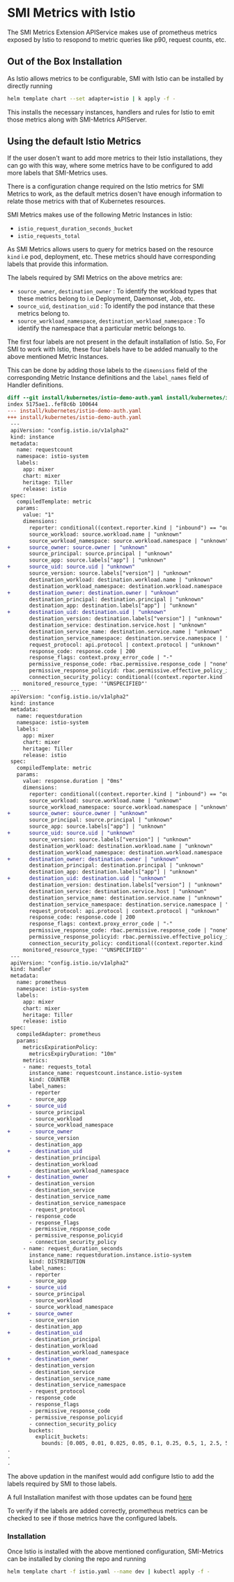 # SMI Metrics with Istio

The SMI Metrics Extension APIService makes use of prometheus metrics exposed by Istio to resopond to metric queries like p90, request counts, etc.

## Out of the Box Installation

As Istio allows metrics to be configurable, SMI with Istio can be installed by directly running

```bash
helm template chart --set adapter=istio | k apply -f -
```
This installs the necessary instances, handlers and rules for Istio to emit those metrics along with SMI-Metrics APIServer.

## Using the default Istio Metrics

If the user dosen't want to add more metrics to their Istio installations, they can go with this way, where some metrics have to be configured to add more labels that SMI-Metrics uses.

There is a configuration change required on the Istio metrics for SMI Metrics to work, as the default metrics dosen't have enough information to relate those metrics with that of Kubernetes resources.

SMI Metrics makes use of the following Metric Instances in Istio:

- `istio_request_duration_seconds_bucket`
- `istio_requests_total`

As SMI Metrics allows users to query for metrics based on the resource `kind` i.e pod, deployment, etc. These metrics should have corresponding labels that provide this information.

The labels required by SMI Metrics on the above metrics are:

- `source_owner`, `destination_owner` : To identify the workload types that these metrics belong to i.e Deployment, Daemonset, Job, etc.
- `source_uid`, `destination_uid` : To identify the pod instance that these metrics belong to.
- `source_workload_namespace`,  `destination_workload_namespace` : To identify the namespace that a particular metric belongs to.

The first four labels are not present in the default installation of Istio. So, For SMI to work with Istio, these four labels have to be added manually to the above mentioned Metric Instances.

This can be done by adding those labels to the `dimensions` field of the corresponding Metric Instance definitions and the `label_names` field of Handler definitions.

```diff
diff --git install/kubernetes/istio-demo-auth.yaml install/kubernetes/istio-demo-auth.yaml
index 5175ae1..fef8c6b 100644
--- install/kubernetes/istio-demo-auth.yaml
+++ install/kubernetes/istio-demo-auth.yaml
 ---
 apiVersion: "config.istio.io/v1alpha2"
 kind: instance
 metadata:
   name: requestcount
   namespace: istio-system
   labels:
     app: mixer
     chart: mixer
     heritage: Tiller
     release: istio
 spec:
   compiledTemplate: metric
   params:
     value: "1"
     dimensions:
       reporter: conditional((context.reporter.kind | "inbound") == "outbound", "source", "destination")
       source_workload: source.workload.name | "unknown"
       source_workload_namespace: source.workload.namespace | "unknown"
+      source_owner: source.owner | "unknown"
       source_principal: source.principal | "unknown"
       source_app: source.labels["app"] | "unknown"
+      source_uid: source.uid | "unknown"
       source_version: source.labels["version"] | "unknown"
       destination_workload: destination.workload.name | "unknown"
       destination_workload_namespace: destination.workload.namespace | "unknown"
+      destination_owner: destination.owner | "unknown"
       destination_principal: destination.principal | "unknown"
       destination_app: destination.labels["app"] | "unknown"
+      destination_uid: destination.uid | "unknown"
       destination_version: destination.labels["version"] | "unknown"
       destination_service: destination.service.host | "unknown"
       destination_service_name: destination.service.name | "unknown"
       destination_service_namespace: destination.service.namespace | "unknown"
       request_protocol: api.protocol | context.protocol | "unknown"
       response_code: response.code | 200
       response_flags: context.proxy_error_code | "-"
       permissive_response_code: rbac.permissive.response_code | "none"
       permissive_response_policyid: rbac.permissive.effective_policy_id | "none"
       connection_security_policy: conditional((context.reporter.kind | "inbound") == "outbound", "unknown", conditional(connection.mtls | false, "mutual_tls", "none"))
     monitored_resource_type: '"UNSPECIFIED"'
 ---
 apiVersion: "config.istio.io/v1alpha2"
 kind: instance
 metadata:
   name: requestduration
   namespace: istio-system
   labels:
     app: mixer
     chart: mixer
     heritage: Tiller
     release: istio
 spec:
   compiledTemplate: metric
   params:
     value: response.duration | "0ms"
     dimensions:
       reporter: conditional((context.reporter.kind | "inbound") == "outbound", "source", "destination")
       source_workload: source.workload.name | "unknown"
       source_workload_namespace: source.workload.namespace | "unknown"
+      source_owner: source.owner | "unknown"
       source_principal: source.principal | "unknown"
       source_app: source.labels["app"] | "unknown"
+      source_uid: source.uid | "unknown"
       source_version: source.labels["version"] | "unknown"
       destination_workload: destination.workload.name | "unknown"
       destination_workload_namespace: destination.workload.namespace | "unknown"
+      destination_owner: destination.owner | "unknown"
       destination_principal: destination.principal | "unknown"
       destination_app: destination.labels["app"] | "unknown"
+      destination_uid: destination.uid | "unknown"
       destination_version: destination.labels["version"] | "unknown"
       destination_service: destination.service.host | "unknown"
       destination_service_name: destination.service.name | "unknown"
       destination_service_namespace: destination.service.namespace | "unknown"
       request_protocol: api.protocol | context.protocol | "unknown"
       response_code: response.code | 200
       response_flags: context.proxy_error_code | "-"
       permissive_response_code: rbac.permissive.response_code | "none" 
       permissive_response_policyid: rbac.permissive.effective_policy_id | "none"
       connection_security_policy: conditional((context.reporter.kind | "inbound") == "outbound", "unknown", conditional(connection.mtls | false, "mutual_tls", "none"))
     monitored_resource_type: '"UNSPECIFIED"'
 ---
 apiVersion: "config.istio.io/v1alpha2"
 kind: handler
 metadata:
   name: prometheus
   namespace: istio-system
   labels:
     app: mixer
     chart: mixer
     heritage: Tiller
     release: istio
 spec:
   compiledAdapter: prometheus
   params:
     metricsExpirationPolicy:
       metricsExpiryDuration: "10m"
     metrics:
     - name: requests_total
       instance_name: requestcount.instance.istio-system
       kind: COUNTER
       label_names:
       - reporter
       - source_app
+      - source_uid
       - source_principal
       - source_workload
       - source_workload_namespace
+      - source_owner
       - source_version
       - destination_app
+      - destination_uid
       - destination_principal
       - destination_workload
       - destination_workload_namespace
+      - destination_owner
       - destination_version
       - destination_service
       - destination_service_name
       - destination_service_namespace
       - request_protocol
       - response_code
       - response_flags
       - permissive_response_code
       - permissive_response_policyid
       - connection_security_policy
     - name: request_duration_seconds
       instance_name: requestduration.instance.istio-system
       kind: DISTRIBUTION
       label_names:
       - reporter
       - source_app
+      - source_uid
       - source_principal
       - source_workload
       - source_workload_namespace
+      - source_owner
       - source_version
       - destination_app
+      - destination_uid
       - destination_principal
       - destination_workload
       - destination_workload_namespace
+      - destination_owner
       - destination_version
       - destination_service
       - destination_service_name
       - destination_service_namespace
       - request_protocol
       - response_code
       - response_flags
       - permissive_response_code
       - permissive_response_policyid
       - connection_security_policy
       buckets:
         explicit_buckets:
           bounds: [0.005, 0.01, 0.025, 0.05, 0.1, 0.25, 0.5, 1, 2.5, 5, 10]
.
.
.
```
The above updation in the manifest would add configure Istio to add the labels required by SMI to those labels.

A full Installation manifest with those updates can be found [here](https://gist.github.com/Pothulapati/4a236196141ac1aa4acbb117b7c2e4c8) 

To verify if the labels are added correctly, prometheus metrics can be checked to see if those metrics have the configured labels.


### Installation

Once Istio is installed with the above mentioned configuration, SMI-Metrics can be installed by cloning the repo and running

```bash
helm template chart -f istio.yaml --name dev | kubectl apply -f -
```